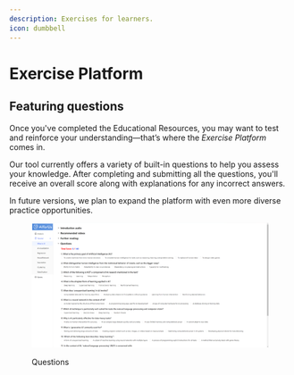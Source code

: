 ```yaml
---
description: Exercises for learners.
icon: dumbbell
---
```


# Exercise Platform

## Featuring questions

Once you've completed the Educational Resources, you may want to test and reinforce your understanding—that’s where the _Exercise Platform_ comes in.

Our tool currently offers a variety of built-in questions to help you assess your knowledge. After completing and submitting all the questions, you'll receive an overall score along with explanations for any incorrect answers.

In future versions, we plan to expand the platform with even more diverse practice opportunities.

<figure><img src="../.gitbook/assets/Questions.png" alt=""><figcaption><p>Questions</p></figcaption></figure>

